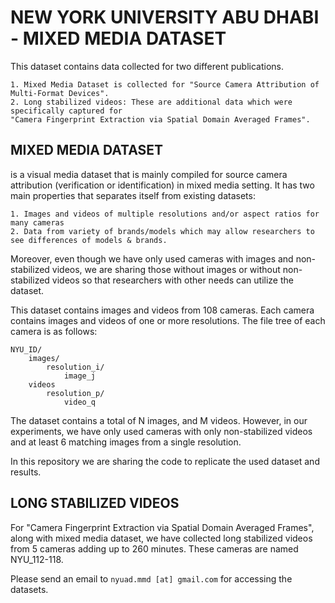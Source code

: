 # NEW YORK UNIVERSITY ABU DHABI - MIXED MEDIA DATASET

This dataset contains data collected for two different publications. 

    1. Mixed Media Dataset is collected for "Source Camera Attribution of Multi-Format Devices".
    2. Long stabilized videos: These are additional data which were specifically captured for 
    "Camera Fingerprint Extraction via Spatial Domain Averaged Frames".

## MIXED MEDIA DATASET
is a visual media dataset that is mainly compiled for source camera attribution (verification or identification) in mixed media setting. It has two main properties that separates itself from existing datasets: 

    1. Images and videos of multiple resolutions and/or aspect ratios for many cameras
    2. Data from variety of brands/models which may allow researchers to see differences of models & brands. 

Moreover, even though we have only used cameras with images and non-stabilized videos, we are sharing those without images or without non-stabilized videos so that researchers with other needs can utilize the dataset.

This dataset contains images and videos from 108 cameras. Each camera contains images and videos of one or more resolutions.
The file tree of each camera is as follows:

    NYU_ID/
        images/
            resolution_i/
                image_j
        videos
            resolution_p/
                video_q

The dataset contains a total of N images, and M videos. However, in our experiments, we have only used cameras with only non-stabilized videos and at least 6 matching images from a single resolution. 

In this repository we are sharing the code to replicate the used dataset and results.

## LONG STABILIZED VIDEOS
For "Camera Fingerprint Extraction via Spatial Domain Averaged Frames", along with mixed media dataset, we have collected long stabilized videos from 5 cameras adding up to 260 minutes. 
These cameras are named NYU_112-118.

Please send an email to `nyuad.mmd [at] gmail.com` for accessing the datasets.
